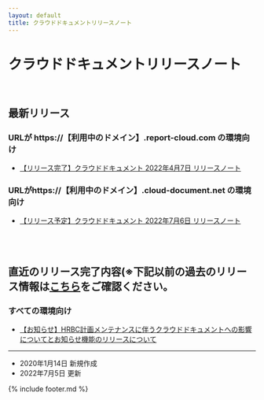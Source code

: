 ```yaml
---
layout: default
title: クラウドドキュメントリリースノート
---
```


# クラウドドキュメントリリースノート

<br>

## 最新リリース
### URLが https://【利用中のドメイン】.report-cloud.com の環境向け
* [【リリース完了】クラウドドキュメント 2022年4月7日 リリースノート](/cloudreport-docs/release-notes/20220407.html)

### URLがhttps://【利用中のドメイン】.cloud-document.net の環境向け
* [【リリース予定】クラウドドキュメント 2022年7月6日 リリースノート](/cloudreport-docs/release-notes/20220706_3rd.html)



<br><br>
## 直近のリリース完了内容(※下記以前の過去のリリース情報は[こちら](/cloudreport-docs/release-notes/archive.html)をご確認ください。
### すべての環境向け
* [【お知らせ】HRBC計画メンテナンスに伴うクラウドドキュメントへの影響についてとお知らせ機能のリリースについて](/cloudreport-docs/release-notes/20220331.html)

-----
* 2020年1月14日 新規作成
* 2022年7月5日 更新 

{% include footer.md %}

